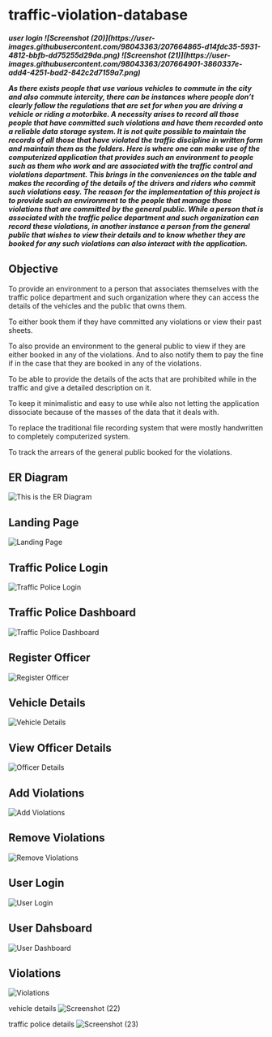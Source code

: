 # traffic-violation-database
<h5>user login
![Screenshot (20)](https://user-images.githubusercontent.com/98043363/207664865-d14fdc35-5931-4812-bbfb-dd75255d29da.png)
![Screenshot (21)](https://user-images.githubusercontent.com/98043363/207664901-3860337e-add4-4251-bad2-842c2d7159a7.png)


As there exists people that use various vehicles to commute in the city and also commute intercity, there can be instances where people don’t clearly follow the regulations that are set for when you are driving a vehicle or riding a motorbike. A necessity arises to record all those people that have committed such violations and have them recorded onto a reliable data storage system. It is not quite possible to maintain the records of all those that have violated the traffic discipline in written form and maintain them as the folders. Here is where one can make use of the computerized application that provides such an environment to people such as them who work and are associated with the traffic control and violations department. This brings in the conveniences on the table and makes the recording of the details of the drivers and riders who commit such violations easy.
The reason for the implementation of this project is to provide such an environment to the people that manage those violations that are committed by the general public. While a person that is associated with the traffic police department and such organization can record these violations, in another instance a person from the general public that wishes to view their details and to know whether they are booked for any such violations can also interact with the application.

## Objective

To provide an environment to a person that associates themselves with the traffic police department and such organization where they can access the details of the vehicles and the public that owns them.

To either book them if they have committed any violations or view their past sheets.

To also provide an environment to the general public to view if they are either booked in any of the violations. And to also notify them to pay the fine if in the case that they are booked in any of the violations.

To be able to provide the details of the acts that are prohibited while in the traffic and give a detailed description on it.

To keep it minimalistic and easy to use while also not letting the application dissociate because of the masses of the data that it deals with.

To replace the traditional file recording system that were mostly handwritten to completely computerized system.

To track the arrears of the general public booked for the violations.


## ER Diagram

![This is the ER Diagram](https://github.com/ksrisahithi/traffic-violation-database/blob/main/pjkt-rsc/dbms_mini_project.jpg?raw=true)

## Landing Page

![Landing Page](https://github.com/ksrisahithi/traffic-violation-database/blob/main/pjkt-rsc/landingpage.jpg?raw=true)

## Traffic Police Login

![Traffic Police Login](https://github.com/ksrisahithi/traffic-violation-database/blob/main/pjkt-rsc/traffic_police_login_page.jpg?raw=true)

## Traffic Police Dashboard

![Traffic Police Dashboard](https://github.com/ksrisahithi/traffic-violation-database/blob/main/pjkt-rsc/traffic_police_dashboard.jpg?raw=true)

## Register Officer

![Register Officer](https://github.com/ksrisahithi/traffic-violation-database/blob/main/pjkt-rsc/register_officer.jpg?raw=true)

## Vehicle Details

![Vehicle Details](https://github.com/ksrisahithi/traffic-violation-database/blob/main/pjkt-rsc/vehicle_details.jpg?raw=true)


## View Officer Details

![Officer Details](https://github.com/ksrisahithi/traffic-violation-database/blob/main/pjkt-rsc/traffic_police_dets.jpg?raw=true)

## Add Violations

![Add Violations](https://github.com/ksrisahithi/traffic-violation-database/blob/main/pjkt-rsc/addpplwhoviolated.jpg?raw=true)

## Remove Violations

![Remove Violations](https://github.com/ksrisahithi/traffic-violation-database/blob/main/pjkt-rsc/rmviolations.jpg?raw=true)

## User Login

![User Login](https://github.com/ksrisahithi/traffic-violation-database/blob/main/pjkt-rsc/user_login_page.jpg?raw=true)

## User Dahsboard

![User Dashboard](https://github.com/ksrisahithi/traffic-violation-database/blob/main/pjkt-rsc/user_dashboard.jpg?raw=true)

## Violations

![Violations](https://github.com/ksrisahithi/traffic-violation-database/blob/main/pjkt-rsc/violations.jpg?raw=true)

vehicle details
![Screenshot (22)](https://user-images.githubusercontent.com/98043363/207665017-29902eda-3fa2-4837-be26-556225d6de76.png)

traffic police details
![Screenshot (23)](https://user-images.githubusercontent.com/98043363/207665116-de4474be-9619-4488-97a5-9b687aae0910.png)

